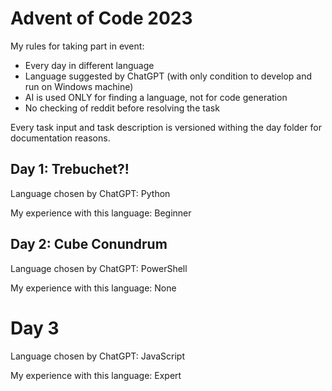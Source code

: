 # Advent of Code 2023

My rules for taking part in event:

* Every day in different language
* Language suggested by ChatGPT (with only condition to develop and run on Windows machine)
* AI is used ONLY for finding a language, not for code generation
* No checking of reddit before resolving the task

Every task input and task description is versioned withing the day folder for documentation reasons.

## Day 1: Trebuchet?!

Language chosen by ChatGPT: Python

My experience with this language: Beginner

## Day 2: Cube Conundrum

Language chosen by ChatGPT: PowerShell

My experience with this language: None

# Day 3

Language chosen by ChatGPT: JavaScript

My experience with this language: Expert